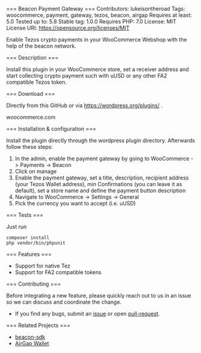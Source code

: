 === Beacon Payment Gateway ===
Contributors: lukeisontheroad
Tags: woocommerce, payment, gateway, tezos, beacon, airgap
Requires at least: 5.0
Tested up to: 5.8
Stable tag: 1.0.0
Requires PHP: 7.0
License: MIT
License URI: https://opensource.org/licenses/MIT
 
Enable Tezos crypto payments in your WooCommerce Webshop with the help of the beacon network.

=== Description ===

Install this plugin in your WooCommerce store, set a receiver address and start collecting crypto payment such with uUSD or any other FA2 compatible Tezos token.

=== Download ===

Directly from this GitHub or via https://wordpress.org/plugins/ .

woocommerce.com

=== Installation & configuration ===

Install the plugin directly through the wordpress plugin directory. Afterwards follow these steps:

1. In the admin, enable the payment gateway by going to WooCommerce -> Payments -> Beacon
2. Click on manage
3. Enable the payment gateway, set a title, description, recipient address (your Tezos Wallet address), min Confirmations (you can leave it as default), set a store name and define the payment button description
4. Navigate to WooCommerce -> Settings -> General
5. Pick the currency you want to accept (i.e. uUSD)

=== Tests ===

Just run
```
composer install
php vendor/bin/phpunit 
```

=== Features ===
- Support for native Tez
- Support for FA2 compatible tokens

=== Contributing ===

Before integrating a new feature, please quickly reach out to us in an issue so we can discuss and coordinate the change.

- If you find any bugs, submit an [issue](../../issues) or open [pull-request](../../pulls).

=== Related Projects ===

- [beacon-sdk](hhttps://github.com/airgap-it/beacon-sdk)
- [AirGap Wallet](https://github.com/airgap-it/airgap-wallet)
